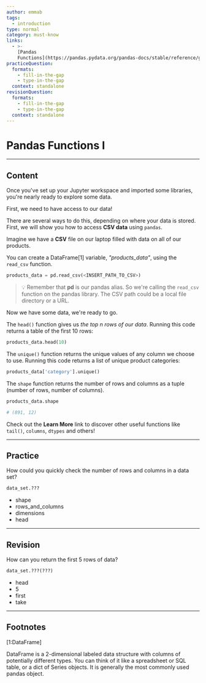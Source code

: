 ```yaml
---
author: emmab
tags:
  - introduction
type: normal
category: must-know
links:
  - >-
    [Pandas
    Functions](https://pandas.pydata.org/pandas-docs/stable/reference/general_functions.html){website}
practiceQuestion:
  formats:
    - fill-in-the-gap
    - type-in-the-gap
  context: standalone
revisionQuestion:
  formats:
    - fill-in-the-gap
    - type-in-the-gap
  context: standalone
---
```


# Pandas Functions I


---

## Content

Once you've set up your Jupyter workspace and imported some libraries, you're nearly ready to explore some data.

First, we need to have access to our data!

There are several ways to do this, depending on where your data is stored. First, we will show you how to access **CSV data** using `pandas`.

Imagine we have a **CSV** file on our laptop filled with data on all of our products.

You can create a DataFrame[1] variable, *"products_data"*, using the `read_csv` function.

```python
products_data = pd.read_csv(<INSERT_PATH_TO_CSV>)
```

> 💡 Remember that **pd** is our pandas alias. So we're calling the `read_csv` function on the pandas library. The CSV path could be a local file directory or a URL.

Now we have some data, we're ready to go.

The `head()` function gives us *the top n rows of our data*. Running this code returns a table of the first 10 rows:

```python
products_data.head(10)
```

The `unique()` function returns the unique values of any column we choose to use. Running this code returns a list of unique product categories:

```py
products_data['category'].unique()
```

The `shape` function returns the number of rows and columns as a tuple (number of rows, number of columns).

```py
products_data.shape

# (891, 12)
```

Check out the **Learn More** link to discover other useful functions like `tail()`, `columns`, `dtypes` and others!


---

## Practice

How could you quickly check the number of rows and columns in a data set?

```py
data_set.???
```

- shape
- rows_and_columns
- dimensions
- head


---

## Revision

How can you return the first 5 rows of data?

```py
data_set.???(???)
```

- head
- 5
- first
- take


---

## Footnotes

[1:DataFrame]

DataFrame is a 2-dimensional labeled data structure with columns of potentially different types. You can think of it like a spreadsheet or SQL table, or a dict of Series objects. It is generally the most commonly used pandas object.
